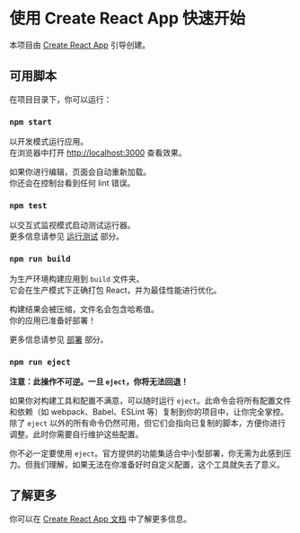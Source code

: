 # 使用 Create React App 快速开始

本项目由 [Create React App](https://github.com/facebook/create-react-app) 引导创建。

## 可用脚本

在项目目录下，你可以运行：

### `npm start`

以开发模式运行应用。\
在浏览器中打开 [http://localhost:3000](http://localhost:3000) 查看效果。

如果你进行编辑，页面会自动重新加载。\
你还会在控制台看到任何 lint 错误。

### `npm test`

以交互式监视模式启动测试运行器。\
更多信息请参见 [运行测试](https://facebook.github.io/create-react-app/docs/running-tests) 部分。

### `npm run build`

为生产环境构建应用到 `build` 文件夹。\
它会在生产模式下正确打包 React，并为最佳性能进行优化。

构建结果会被压缩，文件名会包含哈希值。\
你的应用已准备好部署！

更多信息请参见 [部署](https://facebook.github.io/create-react-app/docs/deployment) 部分。

### `npm run eject`

**注意：此操作不可逆。一旦 `eject`，你将无法回退！**

如果你对构建工具和配置不满意，可以随时运行 `eject`。此命令会将所有配置文件和依赖（如 webpack、Babel、ESLint 等）复制到你的项目中，让你完全掌控。除了 `eject` 以外的所有命令仍然可用，但它们会指向已复制的脚本，方便你进行调整。此时你需要自行维护这些配置。

你不必一定要使用 `eject`。官方提供的功能集适合中小型部署，你无需为此感到压力。但我们理解，如果无法在你准备好时自定义配置，这个工具就失去了意义。

## 了解更多

你可以在 [Create React App 文档](https://facebook.github.io/create-react-app/docs/getting-started) 中了解更多信息。